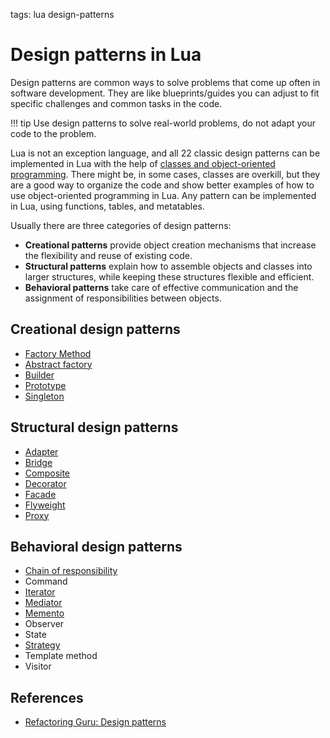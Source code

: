 <!-- Description: List of 22 classical design patterns implemented in Lua programming languages. Learn design patterns in Lua. -->

tags: lua design-patterns

# Design patterns in Lua

Design patterns are common ways to solve problems that come up often in software development.
They are like blueprints/guides you can adjust to fit specific challenges and common tasks in the code.

!!! tip
    Use design patterns to solve real-world problems, do not adapt your code to the problem.

Lua is not an exception language, and all 22 classic design patterns can be implemented in Lua with
the help of [classes and object-oriented programming](/post/object-oriented-programming-in-lua.html).
There might be, in some cases, classes are overkill, but they are a good way to organize the code and show better
examples of how to use object-oriented programming in Lua. Any pattern can be implemented in Lua, using functions,
tables, and metatables.

Usually there are three categories of design patterns:

- **Creational patterns** provide object creation mechanisms that increase the flexibility and
  reuse of existing code.
- **Structural patterns** explain how to assemble objects and classes into larger structures, while keeping these structures flexible and efficient.
- **Behavioral patterns** take care of effective communication and the assignment of responsibilities between objects.

## Creational design patterns

- [Factory Method](/post/design-pattern-factory-method.html)
- [Abstract factory](/post/design-pattern-abstract-factory.html)
- [Builder](/post/design-pattern-builder.html)
- [Prototype](/post/design-pattern-prototype.html)
- [Singleton](/post/design-pattern-singleton.html)

## Structural design patterns

- [Adapter](/post/design-pattern-adapter.html)
- [Bridge](/post/design-pattern-bridge.html)
- [Composite](/post/design-pattern-composite.html)
- [Decorator](/post/design-pattern-decorator.html)
- [Facade](/post/design-pattern-facade.html)
- [Flyweight](/post/design-pattern-flyweight.html)
- [Proxy](/post/design-pattern-proxy.html)

## Behavioral design patterns

- [Chain of responsibility](/post/design-pattern-chain-of-responsibility.html)
- Command
- [Iterator](/post/design-pattern-iterator.html)
- [Mediator](/post/design-pattern-mediator.html)
- [Memento](/post/design-pattern-memento.html)
- Observer
- State
- [Strategy](/post/design-pattern-strategy.html)
- Template method
- Visitor

## References

- [Refactoring Guru: Design patterns](https://refactoring.guru/design-patterns/)
